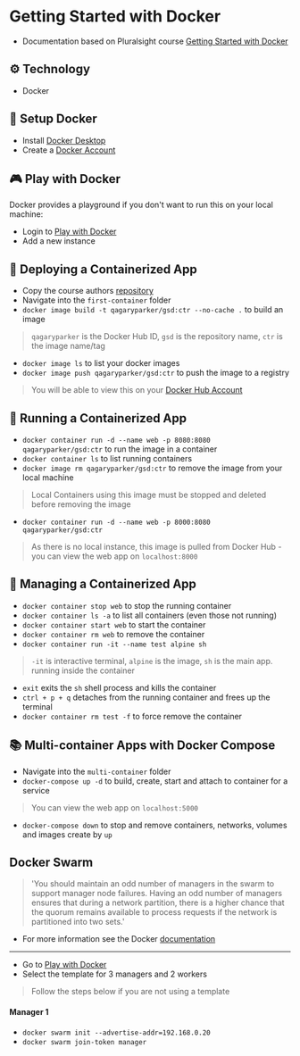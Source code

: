 # Getting Started with Docker

- Documentation based on Pluralsight course [Getting Started with Docker](https://app.pluralsight.com/library/courses/getting-started-docker)

## :gear: Technology
- Docker

## :notebook: Setup Docker

- Install [Docker Desktop](https://www.docker.com/products/docker-desktop)
- Create a [Docker Account](https://hub.docker.com/signup)

## :video_game: Play with Docker
Docker provides a playground if you don't want to run this on your local machine:
- Login to [Play with Docker](https://labs.play-with-docker.com/)
- Add a new instance

## :rocket: Deploying a Containerized App

- Copy the course authors [repository](https://github.com/nigelpoulton/gsd)
- Navigate into the `first-container` folder
- `docker image build -t qagaryparker/gsd:ctr --no-cache .` to build an image

> `qagaryparker` is the Docker Hub ID, `gsd` is the repository name, `ctr` is the image name/tag

- `docker image ls` to list your docker images
- `docker image push qagaryparker/gsd:ctr` to push the image to a registry

> You will be able to view this on your [Docker Hub Account](https://hub.docker.com/repository/docker)

## :runner: Running a Containerized App

- `docker container run -d --name web -p 8080:8080 qagaryparker/gsd:ctr` to run the image in a container
- `docker container ls` to list running containers
- `docker image rm qagaryparker/gsd:ctr` to remove the image from your local machine

> Local Containers using this image must be stopped and deleted before removing the image

- `docker container run -d --name web -p 8000:8080 qagaryparker/gsd:ctr`

> As there is no local instance, this image is pulled from Docker Hub - you can view the web app on `localhost:8000`

## :blue_book: Managing a Containerized App

- `docker container stop web` to stop the running container
- `docker container ls -a` to list all containers (even those not running)
- `docker container start web` to start the container
- `docker container rm web` to remove the container
- `docker container run -it --name test alpine sh`

> `-it` is interactive terminal, `alpine` is the image, `sh` is the main app. running inside the container

- `exit` exits the `sh` shell process and kills the container
- `ctrl + p + q` detaches from the running container and frees up the terminal
- `docker container rm test -f` to force remove the container

## :books: Multi-container Apps with Docker Compose

- Navigate into the `multi-container` folder
- `docker-compose up -d` to build, create, start and attach to container for a service

> You can view the web app on `localhost:5000`

- `docker-compose down` to stop and remove containers, networks, volumes and images create by `up`

## Docker Swarm

> 'You should maintain an odd number of managers in the swarm to support manager node failures. Having an odd number of managers ensures that during a network partition, there is a higher chance that the quorum remains available to process requests if the network is partitioned into two sets.'

- For more information see the Docker [documentation](https://docs.docker.com/engine/swarm/admin_guide/#add-manager-nodes-for-fault-tolerance)
---
- Go to [Play with Docker](https://labs.play-with-docker.com/)
- Select the template for 3 managers and 2 workers

> Follow the steps below if you are not using a template

#### Manager 1
- `docker swarm init --advertise-addr=192.168.0.20`
- `docker swarm join-token manager`